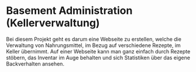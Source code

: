 # Basement Administration (Kellerverwaltung)
Bei diesem Projekt geht es darum eine Webseite zu erstellen, welche die Verwaltung von
Nahrungsmittel, im Bezug auf verschiedene Rezepte, im Keller übernimmt.
Auf einer Webseite kann man ganz einfach durch Rezepte stöbern, das Inventar im Auge behalten und sich Statistiken über das eigene Backverhalten ansehen.
